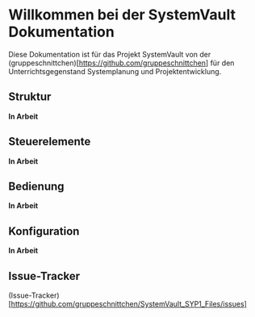# Willkommen bei der SystemVault Dokumentation

Diese Dokumentation ist für das Projekt SystemVault von der (gruppeschnittchen)[https://github.com/gruppeschnittchen] für den Unterrichtsgegenstand Systemplanung und Projektentwicklung.

## Struktur

__In Arbeit__

## Steuerelemente

__In Arbeit__

## Bedienung

__In Arbeit__

## Konfiguration

__In Arbeit__

## Issue-Tracker

(Issue-Tracker)[https://github.com/gruppeschnittchen/SystemVault_SYP1_Files/issues]
